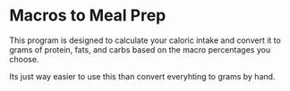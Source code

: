 # Macros to Meal Prep

This program is designed to calculate your caloric intake and convert it to grams of protein, fats, and carbs based on the macro percentages you choose.

Its just way easier to use this than convert everyhting to grams by hand.
